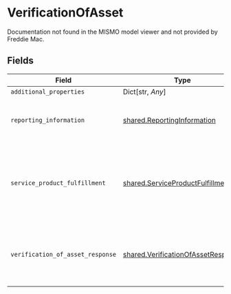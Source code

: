 # VerificationOfAsset

Documentation not found in the MISMO model viewer and not provided by Freddie Mac.


## Fields

| Field                                                                                                        | Type                                                                                                         | Required                                                                                                     | Description                                                                                                  |
| ------------------------------------------------------------------------------------------------------------ | ------------------------------------------------------------------------------------------------------------ | ------------------------------------------------------------------------------------------------------------ | ------------------------------------------------------------------------------------------------------------ |
| `additional_properties`                                                                                      | Dict[str, *Any*]                                                                                             | :heavy_minus_sign:                                                                                           | N/A                                                                                                          |
| `reporting_information`                                                                                      | [shared.ReportingInformation](../../models/shared/reportinginformation.md)                                   | :heavy_check_mark:                                                                                           | Information about an report identifier and a report name.                                                    |
| `service_product_fulfillment`                                                                                | [shared.ServiceProductFulfillment](../../models/shared/serviceproductfulfillment.md)                         | :heavy_check_mark:                                                                                           | A collection of details related to a fulfillment service or product in terms of request, process and result. |
| `verification_of_asset_response`                                                                             | [shared.VerificationOfAssetResponse](../../models/shared/verificationofassetresponse.md)                     | :heavy_check_mark:                                                                                           | Documentation not found in the MISMO model viewer and not provided by Freddie Mac.                           |